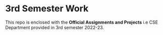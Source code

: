 # 3rd Semester Work

This repo is enclosed with the **Official Assignments and Projects** i.e CSE Department provided in 3rd semester 2022-23.

